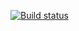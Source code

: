 [![Build status](https://ci.appveyor.com/api/projects/status/3toygl2bxy8nyr4l?svg=true)](https://ci.appveyor.com/project/Ksenya31/homework2-6dqlh)

